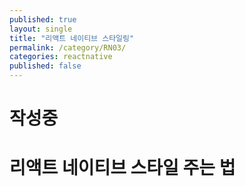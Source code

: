 ```yaml
---
published: true
layout: single
title: "리액트 네이티브 스타일링"
permalink: /category/RN03/
categories: reactnative
published: false
---
```


# 작성중

# 리액트 네이티브 스타일 주는 법

